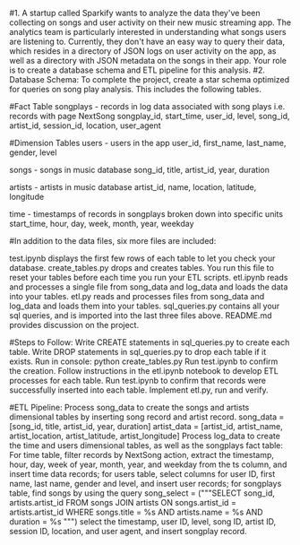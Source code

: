 #1. A startup called Sparkify wants to analyze the data they've been collecting on songs and user activity on their new music streaming app. The analytics team is particularly interested in understanding what songs users are listening to. Currently, they don't have an easy way to query their data, which resides in a directory of JSON logs on user activity on the app, as well as a directory with JSON metadata on the songs in their app.
Your role is to create a database schema and ETL pipeline for this analysis.
#2. Database Schema:
To complete the project, create a star schema optimized for queries on song play analysis. This includes the following tables.

#Fact Table
songplays - records in log data associated with song plays i.e. records with page NextSong
songplay_id, start_time, user_id, level, song_id, artist_id, session_id, location, user_agent

#Dimension Tables
users - users in the app
user_id, first_name, last_name, gender, level

songs - songs in music database
song_id, title, artist_id, year, duration

artists - artists in music database
artist_id, name, location, latitude, longitude

time - timestamps of records in songplays broken down into specific units
start_time, hour, day, week, month, year, weekday

#In addition to the data files, six more files are included:

test.ipynb displays the first few rows of each table to let you check your database.
create_tables.py drops and creates tables. You run this file to reset your tables before each time you run your ETL scripts.
etl.ipynb reads and processes a single file from song_data and log_data and loads the data into your tables.
etl.py reads and processes files from song_data and log_data and loads them into your tables.
sql_queries.py contains all your sql queries, and is imported into the last three files above.
README.md provides discussion on the project.

#Steps to Follow:
Write CREATE statements in sql_queries.py to create each table.
Write DROP statements in sql_queries.py to drop each table if it exists.
Run in console: python create_tables.py
Run test.ipynb to confirm the creation.
Follow instructions in the etl.ipynb notebook to develop ETL processes for each table.
Run test.ipynb to confirm that records were successfully inserted into each table.
Implement etl.py, run and verify.

#ETL Pipeline:
Process song_data to create the songs and artists dimensional tables by inserting song record and artist record.
song_data = [song_id, title, artist_id, year, duration]
artist_data = [artist_id, artist_name, artist_location, artist_latitude, artist_longitude]
Process log_data to create the time and users dimensional tables, as well as the songplays fact table: For time table, filter records by NextSong action, extract the timestamp, hour, day, week of year, month, year, and weekday from the ts column, and insert time data records; for users table, select columns for user ID, first name, last name, gender and level, and insert user records; for songplays table, find songs by using the query
song_select = ("""SELECT song_id, artists.artist_id FROM songs JOIN artists ON songs.artist_id = artists.artist_id WHERE songs.title = %s AND artists.name = %s AND duration = %s
""")
select the timestamp, user ID, level, song ID, artist ID, session ID, location, and user agent, and insert songplay record.